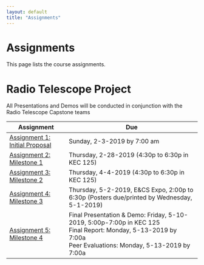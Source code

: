 ```yaml
---
layout: default
title: "Assignments"
---
```


# Assignments

This page lists the course assignments.

# Radio Telescope Project
All Presentations and Demos will be conducted in conjunction with the Radio Telescope Capstone teams

Assignment | Due
---------- | ---
[Assignment 1: Initial Proposal](assign01.html) | Sunday, 2-3-2019 by 7:00 am
[Assignment 2: Milestone 1](assign02.html) | Thursday, 2-28-2019 (4:30p to 6:30p in KEC 125)
[Assignment 3: Milestone 2](assign03.html) | Thursday, 4-4-2019 (4:30p to 6:30p in KEC 125)
[Assignment 4: Milestone 3](assign04.html) | Thursday, 5-2-2019, E&CS Expo, 2:00p to 6:30p (Posters due/printed by Wednesday, 5-1-2019)
[Assignment 5: Milestone 4](assign05.html) | Final Presentation & Demo: Friday, 5-10-2019, 5:00p-7:00p in KEC 125<br>Final Report: Monday, 5-13-2019 by 7:00a<br>Peer Evaluations: Monday, 5-13-2019 by 7:00a

<!-- vim:set wrap: -->
<!-- vim:set linebreak: -->
<!-- vim:set nolist: -->
